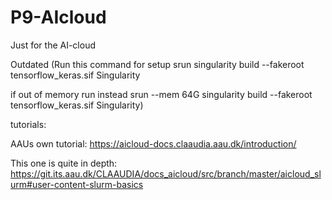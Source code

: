 # P9-AIcloud
Just for the AI-cloud


Outdated
(Run this command for setup
srun singularity build --fakeroot tensorflow_keras.sif Singularity

if out of memory run instead
srun --mem 64G singularity build --fakeroot tensorflow_keras.sif Singularity)


tutorials:

AAUs own tutorial:
https://aicloud-docs.claaudia.aau.dk/introduction/

This one is quite in depth: 
https://git.its.aau.dk/CLAAUDIA/docs_aicloud/src/branch/master/aicloud_slurm#user-content-slurm-basics
